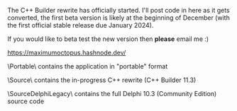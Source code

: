 The C++ Builder rewrite has officially started. I'll post code in here as it gets converted, the first beta version is likely at the beginning of December (with the first official stable release due January 2024).

If you would like to beta test the new version then **please** email me :)

https://maximumoctopus.hashnode.dev/

\Portable\ contains the application in "portable" format

\Source\ contains the in-progress C++ rewrite (C++ Builder 11.3)

\SourceDelphiLegacy\ contains the full Delphi 10.3 (Community Edition) source code

